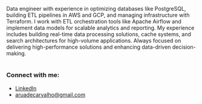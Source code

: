 Data engineer with experience in optimizing databases like PostgreSQL, building ETL pipelines in AWS and GCP, and managing infrastructure with Terraform. I work with ETL orchestration tools like Apache Airflow and implement data models for scalable analytics and reporting. My experience includes building real-time data processing solutions, cache systems, and search architectures for high-volume applications. Always focused on delivering high-performance solutions and enhancing data-driven decision-making.
#

<h3>Connect with me:</h3>

* [LinkedIn](https://www.linkedin.com/in/aruadecarvalho)
* aruadecarvalho@gmail.com

<!-- #
[![Aruã de Carvalho's GitHub stats](https://github-readme-stats.vercel.app/api?username=aruadecarvalho&show_icons=true&theme=nord)](https://github.com/aruadecarvalho/github-readme-stats) -->
